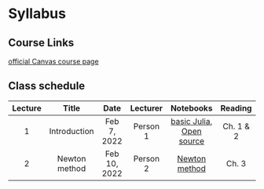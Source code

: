 # Syllabus

## Course Links

[official Canvas course page](https://canvas.xxx.xx/courses/xxxxx)

## Class schedule

| Lecture | Title | Date | Lecturer | Notebooks | Reading |
|:-------:|:-----:|:----:|:--------:|:---------:|:-------:|
| 1 | Introduction      | Feb  7, 2022 | Person 1  | [basic Julia](/notebooks/notebooks_basic_syntax), [Open source](/notebooks/notebooks_week12_how_to_collaborate_on_software) | Ch. 1 & 2 |
| 2 | Newton method     | Feb 10, 2022 | Person 2  | [Newton method](/notebooks/notebooks_week3_newton_method) | Ch. 3 |
